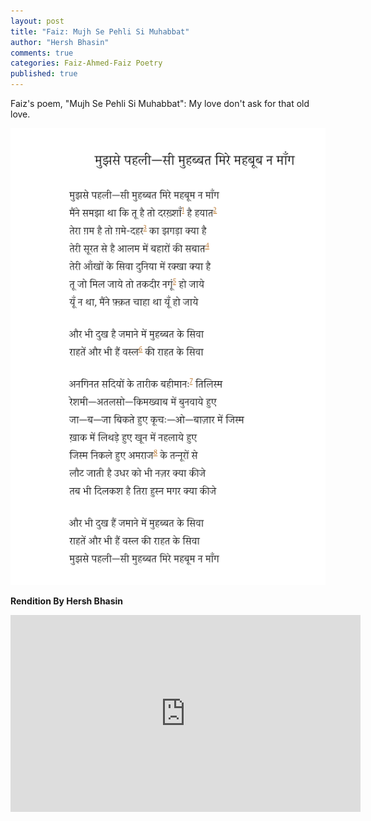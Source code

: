 ```yaml
---
layout: post
title: "Faiz: Mujh Se Pehli Si Muhabbat"
author: "Hersh Bhasin"
comments: true
categories: Faiz-Ahmed-Faiz Poetry
published: true
---
```




Faiz's poem, "Mujh Se Pehli Si Muhabbat": My love don't ask for that old love. 

![faiz-muj-se](../assets/faiz-muj-se.png)

**Rendition By Hersh Bhasin**

<iframe width="560" height="315" src="https://www.youtube.com/embed/nPTlhLb75fk" frameborder="0" allow="accelerometer; autoplay; encrypted-media; gyroscope; picture-in-picture" allowfullscreen></iframe>

